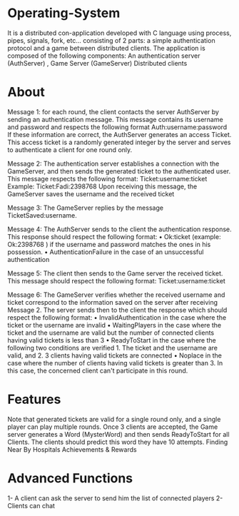 # Operating-System
It is a distributed con-application developed with C language using process, pipes, signals, fork, etc...  consisting of 2 parts: a simple authentication protocol and a game between distributed clients.    The application is composed of the following components:  An authentication server (AuthServer) , Game Server (GameServer)  Distributed clients

# About
Message 1: for each round, the client contacts the server AuthServer by sending an authentication message. This message contains its username and password and respects the following format Auth:username:password If these information are correct, the AuthServer generates an access Ticket. This access ticket is a randomly generated integer by the server and serves to authenticate a client for one round only.

Message 2: The authentication server establishes a connection with the GameServer, and then sends the generated ticket to the authenticated user. This message respects the following format: Ticket:username:ticket Example: Ticket:Fadi:2398768 Upon receiving this message, the GameServer saves the username and the received ticket

Message 3: The GameServer replies by the message TicketSaved:username.

Message 4: The AuthServer sends to the client the authentication response. This response should respect the following format:
     • Ok:ticket (example: Ok:2398768 ) if the username and password matches the ones in his possession. 
     • AuthenticationFailure in the case of an unsuccessful authentication
     
     
Message 5: The client then sends to the Game server the received ticket. This message should respect the following format: Ticket:username:ticket 

Message 6: The GameServer verifies whether the received username and ticket correspond to the information saved on the server after receiving Message 2. The server sends then to the client the response which should respect the following format:
    •  InvalidAuthentication in the case where the ticket or the username are invalid
    •  WaitingPlayers in the case where the ticket and the username are valid but the number of connected clients having valid tickets is less than 3 
    •  ReadyToStart in the case where the following two conditions are verified 1. The ticket and the username are valid, and 2. 3 clients having valid tickets are            connected
   • Noplace in the case where the number of clients having valid tickets is greater than 3. In this case, the concerned client can't participate in this round. 
   
   
# Features
Note that generated tickets are valid for a single round only, and a single player can play multiple rounds.  Once 3 clients are accepted, the Game server generates a Word (MysterWord) and then sends ReadyToStart for all Clients. The clients should predict this word they have 10 attempts.
Finding Near By Hospitals
Achievements & Rewards

# Advanced Functions
1- A client can ask the server to send him the list of connected players
2- Clients can chat
